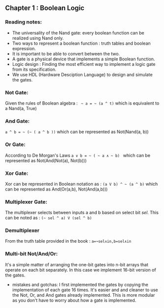 ## Chapter 1 : Boolean Logic

### Reading notes:
- The universality of the Nand gate: every boolean function can be realized using Nand only.
- Two ways to represent a boolean function : truth tables and boolean expression. 
- It is important to be able to convert between the two.
- A gate is a physical device that implements a simple Boolean function.
- Logic design : Finding the most efficient way to implement a logic gate from its specification. 
- We use HDL (Hardware Desciption Language) to design and simulate the gates.

### Not Gate:

Given the rules of Boolean algebra : ` ~ a = ~ (a ^ t)` which is equivalent to a Nand(a, True)

### And Gate:

`a ^ b = ~ (~ ( a ^ b ))` which can be represented as Not(Nand(a, b))

### Or Gate:

According to De Morgan's Laws `a ∨ b = ~ ( ~ a ∧ ~ b) ` which can be represented as Not(And(Not(a), Not(b)))

### Xor Gate:

Xor can be represented in Boolean notation as : `(a V b) ^ ~ (a ^ b)` which can be represented as And(Or(a,b), Not(And(a,b)))

### Multiplexer Gate:

The multiplexer selects between inputs a and b based on select bit *sel*. This can be noted as : `(~ sel ^ a) V (sel ^ b) `

### Demultiplexer

From the truth table provided in the book : `a=¬sel∧in,b=sel∧in`

### Multi-bit Not/And/Or:

It's a simple matter of arranging the one-bit gates into n-bit arrays that operate on each bit separately. In this case we implement 16-bit version of the gates. 
- mistakes and gotchas: I first implemented the gates by copying the implementation of each gate 16 times. It's easier and and cleaner to use the Not, Or, and And gates already implemented. This is more modular as you don't have to worry about how a gate is implemented.
